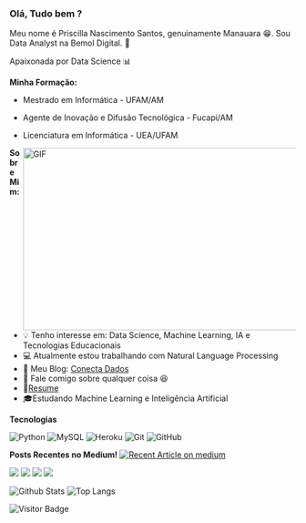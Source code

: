 ### Olá, Tudo bem ?

Meu nome é Priscilla Nascimento Santos,  genuinamente Manauara 😁. Sou Data Analyst na Bemol Digital. 💙

Apaixonada por Data Science 📊

**Minha Formação:**

- Mestrado em Informática - UFAM/AM
- Agente de Inovação e Difusão Tecnológica - Fucapi/AM
- Licenciatura em Informática - UEA/UFAM 
   
   <img align="right" alt="GIF" src="https://media.giphy.com/media/L1R1tvI9svkIWwpVYr/source.gif" width="500" height="320" />
  
  
**Sobre Mim:**

- 💡 Tenho interesse em: Data Science, Machine Learning, IA  e Tecnologias Educacionais 
- 💻 Atualmente estou trabalhando com  Natural Language Processing
- 📝 Meu Blog: [Conecta Dados](https://medium.com/conectadados)
- 💬  Fale comigo sobre qualquer coisa 😆
- 📝[Resume](https://prisantos.github.io/priscillasantos.github.io/)
- 🎓Estudando Machine Learning e Inteligência Artificial


**Tecnologias**  

![Python](https://img.shields.io/badge/-Python-black?style=flat-square&logo=Python)
![MySQL](https://img.shields.io/badge/-MySQL-black?style=flat-square&logo=mysql)
![Heroku](https://img.shields.io/badge/-Heroku-430098?style=flat-square&logo=heroku)
![Git](https://img.shields.io/badge/-Git-black?style=flat-square&logo=git)
![GitHub](https://img.shields.io/badge/-GitHub-181717?style=flat-square&logo=github)

**Posts Recentes no Medium!**
<a target="_blank" href="https://github-readme-medium-recent-article.vercel.app/medium/@priscilla.batista18/0"><img src="https://github-readme-medium-recent-article.vercel.app/medium/@priscilla.batista18/0" alt="Recent Article on medium"></img></a>   


<a target="_blank" href="https://prisantos.github.io/priscillasantos.github.io/"><img src="https://img.shields.io/badge/-Portfolio-FF4088?style=for-the-badge&logo=Hugo&logoColor=white"></img></a>	
<a target="_blank" href="https://www.linkedin.com/in/priscilla-nascimento-santos-418aaa48/"><img src="https://img.shields.io/badge/-LinkedIn-0077B5?style=for-the-badge&logo=Linkedin&logoColor=white"></img></a>
<a target="_blank" href="mailto:priscilla.batista18@gmail.com"><img src="https://img.shields.io/badge/-Gmail-D14836?style=for-the-badge&logo=Gmail&logoColor=white"></img></a>
<a target="_blank" href="https://medium.com/@priscilla.batista18"><img src="https://img.shields.io/badge/-Medium-12100E?style=for-the-badge&logo=Medium&logoColor=white"></img></a>
</p> 


![Github Stats](https://github-readme-stats.vercel.app/api?username=prisantos&count_private=true&show_icons=true&include_all_commits=true)
![Top Langs](https://github-readme-stats.vercel.app/api/top-langs/?username=prisantos&hide=TeX&layout=compact)

![Visitor Badge](https://visitor-badge.laobi.icu/badge?page_id=prisantos.prisantos)

<br />
